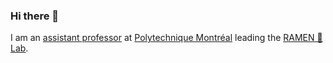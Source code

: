 ### Hi there 👋

I am an [assistant professor](https://amine.io/) at [Polytechnique Montréal](https://www.polymtl.ca/) leading the [RAMEN 🍜 Lab](https://github.com/ramen-polymtl/).

<!--**queryproc/queryproc** is a ✨ _special_ ✨ repository because its `README.md` (this file) appears on your GitHub profile.

Here are some ideas to get you started:

- 🔭 I’m currently working on ...
- 🌱 I’m currently learning ...
- 👯 I’m looking to collaborate on ...
- 🤔 I’m looking for help with ...
- 💬 Ask me about ...
- 📫 How to reach me: ...
- 😄 Pronouns: ...
- ⚡ Fun fact: ...
-->
